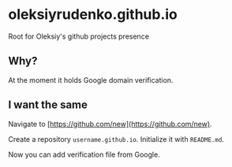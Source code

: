 # oleksiyrudenko.github.io
Root for Oleksiy's github projects presence


## Why?

At the moment it holds Google domain verification.

## I want the same

Navigate to [https://github.com/new](https://github.com/new).

Create a repository `username.github.io`. Initialize it with `README.md`.

Now you can add verification file from Google.